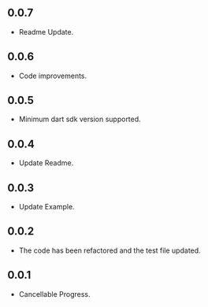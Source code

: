 ## 0.0.7

* Readme Update.

## 0.0.6

* Code improvements.

## 0.0.5

* Minimum dart sdk version supported.

## 0.0.4

* Update Readme.

## 0.0.3

* Update Example.

## 0.0.2

* The code has been refactored and the test file updated.

## 0.0.1

* Cancellable Progress.